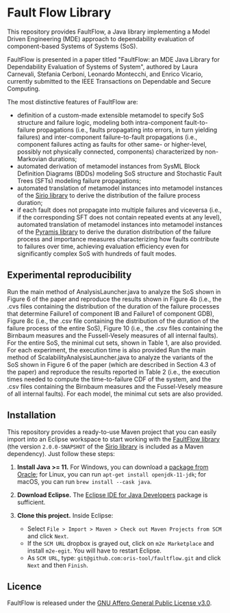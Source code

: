 # Fault Flow Library

This repository provides FaultFlow, a Java library implementing a Model Driven Engineering (MDE) approach to dependability evaluation of component-based Systems of Systems (SoS). 

FaultFlow is presented in a paper titled "FaultFlow: an MDE Java Library for Dependability Evaluation of Systems of System", authored by Laura Carnevali, Stefania Cerboni, Leonardo Montecchi, and Enrico Vicario, currently submitted to the IEEE Transactions on Dependable and Secure Computing.

The most distinctive features of FaultFlow are: 
- definition of a custom-made extensible metamodel to specify SoS structure and failure logic, modeling both intra-component fault-to-failure propagations (i.e., faults propagating into errors, in turn yielding failures) and inter-component failure-to-fault propagations (i.e., component failures acting as faults for other same- or higher-level, possibly not physically connected, components) characterized by non-Markovian durations; 
- automated derivation of metamodel instances from SysML Block Definition Diagrams (BDDs) modeling SoS structure and Stochastic Fault Trees (SFTs) modeling failure propagations; 
- automated translation of metamodel instances into metamodel instances of the [Sirio library](https://github.com/oris-tool/sirio) to derive the distribution of the failure process duration; 
- if each fault does not propagate into multiple failures and viceversa (i.e., if the corresponding SFT does not contain repeated events at any level), automated translation of metamodel instances into metamodel instances of the [Pyramis library](https://github.com/oris-tool/pyramis) to derive the duration distribution of the failure process and importance measures characterizing how faults contribute to failures over time, achieving evaluation efficiency even for significantly complex SoS with hundreds of fault modes.

## Experimental reproducibility

Run the main method of AnalysisLauncher.java to analyze the SoS shown in Figure 6 of the paper and reproduce the results shown in Figure 4b (i.e., the .cvs files containing the distribution of the duration of the failure processes that determine Failure1 of component IB and Failure1 of component GDB), Figure 8c (i.e., the .csv file containing the distribution of the duration of the failure process of the entire SoS), Figure 10 (i.e., the .csv files containing the Birnbaum measures and the Fussell-Vesely measures of all internal faults). For the entire SoS, the minimal cut sets, shown in Table 1, are also provided. For each experiment, the execution time is also provided
Run the main method of ScalabilityAnalysisLauncher.java to analyze the variants of the SoS shown in Figure 6 of the paper (which are described in Section 4.3 of the paper) and reproduce the results reported in Table 2 (i.e., the execution times needed to compute the time-to-failure CDF of the system, and the .csv files containing the Birnbaum measures and the Fussel-Vesely measure of all internal faults). For each model, the minimal cut sets are also provided.

## Installation

This repository provides a ready-to-use Maven project that you can easily import into an Eclipse workspace to start working with the [FaultFlow library](https://github.com/oris-tool/faultflow/) (the version `2.0.0-SNAPSHOT` of the [Sirio library](https://github.com/oris-tool/sirio) is included as a Maven dependency). Just follow these steps:

1. **Install Java >= 11.** For Windows, you can download a [package from Oracle](https://www.oracle.com/java/technologies/downloads/#java11); for Linux, you can run `apt-get install openjdk-11-jdk`; for macOS, you can run `brew install --cask java`. 

2. **Download Eclipse.** The [Eclipse IDE for Java Developers](http://www.eclipse.org/downloads/eclipse-packages/) package is sufficient.

3. **Clone this project.** Inside Eclipse:
   - Select `File > Import > Maven > Check out Maven Projects from SCM` and click `Next`.
   - If the `SCM URL` dropbox is grayed out, click on `m2e Marketplace` and install `m2e-egit`. You will have to restart Eclipse.
   - As `SCM URL`, type: `git@github.com:oris-tool/faultflow.git` and click `Next` and then `Finish`.


## Licence

FaultFlow is released under the [GNU Affero General Public License v3.0](https://choosealicense.com/licenses/agpl-3.0).

